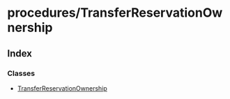 # procedures/TransferReservationOwnership

## Index

### Classes

* [TransferReservationOwnership](../classes/_procedures_transferreservationownership_.transferreservationownership.md)

